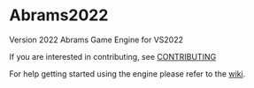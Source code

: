 # Abrams2022

Version 2022 Abrams Game Engine for VS2022

If you are interested in contributing, see [CONTRIBUTING](https://github.com/cugone/Abrams2022/blob/master/CONTRIBUTING.md)

For help getting started using the engine please refer to the [wiki](https://github.com/cugone/Abrams2022/wiki).